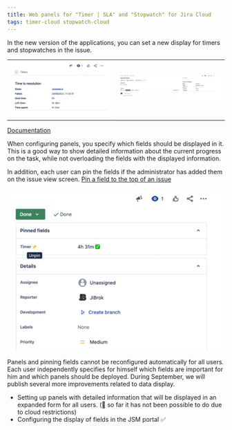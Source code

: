 ```yaml
---
title: Web panels for "Timer | SLA" and "Stopwatch" for Jira Cloud
tags: timer-cloud stopwatch-cloud
---
```


In the new version of the applications, you can set a new display for timers and stopwatches in the issue. 

<table>
<tr>
<td><a href="/uploads/timer-cloud/web-panel-1.webp"><img src="/uploads/timer-cloud/web-panel-1.webp" loading="lazy"></a></td>
<td><a href="/uploads/timer-cloud/web-panel-2.webp"><img src="/uploads/timer-cloud/web-panel-2.webp" loading="lazy"></a></td>
</tr>
</table>

[Documentation](/docs/timer-cloud/web-panel/)

When configuring panels, you specify which fields should be displayed in it.
This is a good way to show detailed information about the current progress on the task, while not overloading the fields with the displayed information.

In addition, each user can pin the fields if the administrator has added them on the issue view screen.
[Pin a field to the top of an issue](https://support.atlassian.com/jira-software-cloud/docs/pin-a-field-to-the-top-of-an-issue/)

<a href="/uploads/timer-cloud/pinned-field.webp"><img src="/uploads/timer-cloud/pinned-field.webp" loading="lazy"></a>

Panels and pinning fields cannot be reconfigured automatically for all users. Each user independently specifies for himself which fields are important for him and which panels should be deployed.
During September, we will publish several more improvements related to data display.
* Setting up panels with detailed information that will be displayed in an expanded form for all users. (🤔 so far it has not been possible to do due to cloud restrictions)
* Configuring the display of fields in the JSM portal ✅


